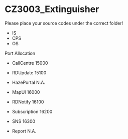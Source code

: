 CZ3003_Extinguisher
===================

Please place your source codes under the correct folder!

* IS
* CPS
* OS

Port Allocation

- CallCentre    15000
- RDUpdate      15100
- HazePortal    N.A.

- MapUI         16000
- RDNotify      16100
- Subscription  16200
- SNS           16300
- Report        N.A.